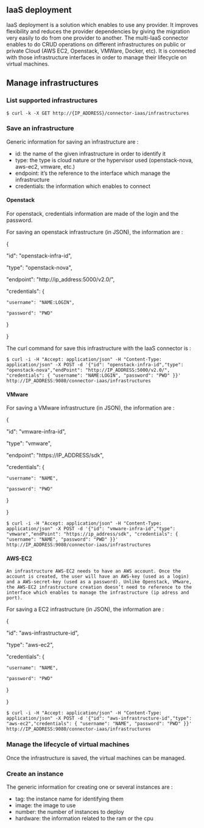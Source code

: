 ## IaaS deployment

   IaaS deployment is a solution which enables to use any provider. It improves flexibility and reduces the provider dependencies by giving the migration very easily to do from one provider to another.
   The multi-IaaS connector enables to do CRUD operations on different infrastructures on public or private Cloud (AWS EC2, Openstack, VMWare, Docker, etc). It is connected with those infrastructure interfaces in order to manage their lifecycle on virtual machines.

## Manage infrastructures

### List supported infrastructures

    $ curl -k -X GET http://{IP_ADDRESS}/connector-iaas/infrastructures

### Save an infrastructure 

Generic information for saving an infrastructure are :
- id: the name of the given infrastructure in order to identify it
- type: the type is cloud nature or the hypervisor used (openstack-nova, aws-ec2, vmware, etc.)
- endpoint: it’s the reference to the interface which manage the infrastructure    
- credentials: the information which enables to connect

#### Openstack

For openstack, credentials information are made of the login and the password.

For saving an openstack infrastructure (in JSON), the information are :

{

  "id": "openstack-infra-id",

  "type": "openstack-nova",

  "endpoint": "http://ip_address:5000/v2.0/",

  "credentials": {

    "username": "NAME:LOGIN",

    "password": "PWD"

  }

}

The curl command for save this infrastructure with the IaaS connector is :

    $ curl -i -H "Accept: application/json" -H "Content-Type: application/json" -X POST -d '{"id": "openstack-infra-id","type": "openstack-nova","endPoint": "http://IP_ADDRESS:5000/v2.0/", "credentials": { "username": "NAME:LOGIN", "password": "PWD" }}' http://IP_ADDRESS:9080/connector-iaas/infrastructures

#### VMware

For saving a VMware infrastructure (in JSON), the information are :

{

  "id": "vmware-infra-id",

  "type": "vmware",

  "endpoint": "https://IP_ADDRESS/sdk",

  "credentials": {

    "username": "NAME",

    "password": "PWD"

  }

}

	$ curl -i -H "Accept: application/json" -H "Content-Type: application/json" -X POST -d '{"id": "vmware-infra-id","type": "vmware","endPoint": "https://ip_address/sdk", "credentials": { "username": "NAME", "password": "PWD" }}' http://IP_ADDRESS:9080/connector-iaas/infrastructures


#### AWS-EC2
    An infrastructure AWS-EC2 needs to have an AWS account. Once the account is created, the user will have an AWS-key (used as a login) and a AWS-secret-key (used as a password). Unlike Openstack, VMware, the AWS-EC2 infrastructure creation doesn’t need to reference to the interface which enables to manage the infrastructure (ip adress and port). 

For saving a EC2 infrastructure (in JSON), the information are :

{

  "id": "aws-infrastructure-id",

  "type": "aws-ec2",

  "credentials": {

    "username": "NAME",

    "password": "PWD"

  }

}

	$ curl -i -H "Accept: application/json" -H "Content-Type: application/json" -X POST -d '{"id": "aws-infrastructure-id","type": "aws-ec2","credentials": { "username": "NAME", "password": "PWD" }}' http://IP_ADDRESS:9080/connector-iaas/infrastructures

### Manage the lifecycle of virtual machines
Once the infrastructure is saved, the virtual machines can be managed.

### Create an instance
The generic information for creating one or several instances are :
- tag: the instance name for identifying them
- image: the image to use
- number: the number of instances to deploy
- hardware: the information related to the ram or the cpu
